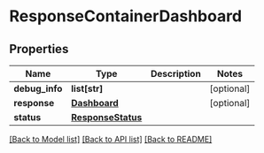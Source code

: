 # ResponseContainerDashboard

## Properties
Name | Type | Description | Notes
------------ | ------------- | ------------- | -------------
**debug_info** | **list[str]** |  | [optional] 
**response** | [**Dashboard**](Dashboard.md) |  | [optional] 
**status** | [**ResponseStatus**](ResponseStatus.md) |  | 

[[Back to Model list]](../README.md#documentation-for-models) [[Back to API list]](../README.md#documentation-for-api-endpoints) [[Back to README]](../README.md)


